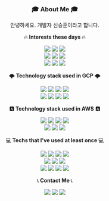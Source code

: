 <h3 align="center">🎓 About Me 🎓</h3>
<p align="center">안녕하세요. 개발자 신승훈이라고 합니다.
<p align="center">🔥<strong> Interests these days </strong>🔥</p>
<p align="center">
  <img src=https://img.shields.io/badge/Python-3766AB?style=flat-square&logo=Python&logoColor=white>
  <img src=https://img.shields.io/badge/Docker-2496ED?style=flat-square&logo=Docker&logoColor=white>
  <img src=https://img.shields.io/badge/Git-F05032?style=flat-square&logo=Git&logoColor=white>
  <br>
  <img src=https://img.shields.io/badge/Kubernetes-326CE5?style=flat-square&logo=Kubernetes&logoColor=white>
  <img src=https://img.shields.io/badge/Django-092E20?style=flat-square&logo=Django&logoColor=white>
  <img src=https://img.shields.io/badge/GitActions-2088FF?style=flat-square&logo=GithubActions&logoColor=white>
  <br>
  <img src=https://img.shields.io/badge/AWS-232F3E?style=flat-square&logo=Amazon AWS&logoColor=white>
  <img src=https://img.shields.io/badge/GCP-4285F4?style=flat-square&logo=GoogleCloud&logoColor=white>
  <img src=https://img.shields.io/badge/Terraform-7B42BC?style=flat-square&logo=Terraform&logoColor=white>
</p>

<p align="center">🌩<strong> Technology stack used in GCP</strong> 🌩</p>
<p align="center">
  <img src=https://img.shields.io/badge/PubSub-4285F4?style=flat-square&logoColor=white>
  <img src=https://img.shields.io/badge/CloudFunction-4285F4?style=flat-square&logoColor=white>
  <img src=https://img.shields.io/badge/CloudSQL-4285F4?style=flat-square&logoColor=white>
  <img src=https://img.shields.io/badge/BigQuery-4285F4?style=flat-square&logoColor=white>
  <br>
  <img src=https://img.shields.io/badge/GKE-4285F4?style=flat-square&logoColor=white>
  <img src=https://img.shields.io/badge/Dataflow-4285F4?style=flat-square&logoColor=white>
  <img src=https://img.shields.io/badge/Composer-4285F4?style=flat-square&logoColor=white>
  <img src=https://img.shields.io/badge/VertexAI-4285F4?style=flat-square&logoColor=white>
</p>

<p align="center">🅰️<strong> Technology stack used in AWS</strong> 🅰️</p>
<p align="center">
  <img src=https://img.shields.io/badge/ECS-FF9900?style=flat-square&logo=AmazonECS&logoColor=white>
  <img src=https://img.shields.io/badge/EC2-FF9900?style=flat-square&logo=AmazonEC2&logoColor=white>
  <img src=https://img.shields.io/badge/Lambda-FF9900?style=flat-square&logo=AWSLambda&logoColor=white>
  <img src=https://img.shields.io/badge/RDS-527FFF?style=flat-square&logo=AmazonRDS&logoColor=white>
  <br>
  <img src=https://img.shields.io/badge/S3-569A31?style=flat-square&logo=AmazonS3&logoColor=white>
  <img src=https://img.shields.io/badge/CloudWatch-FF4F8B?style=flat-square&logo=AmazonCloudWatch&logoColor=white>
  <img src=https://img.shields.io/badge/SQS-FF4F8B?style=flat-square&logo=AmazonSQS&logoColor=white>
</p>

<p align="center">💻<strong> Techs that I've used at least once </strong>💻</p> 
<p align="center">
  <img src=https://img.shields.io/badge/C++-00599C?style=flat-square&logo=C%2B%2B&logoColor=white>
  <img src=https://img.shields.io/badge/C-A8B9CC?style=flat-square&logo=C&logoColor=white>
  <img src=https://img.shields.io/badge/Swift-FA7343?style=flat-square&logo=Swift&logoColor=white>
  <img src=https://img.shields.io/badge/Airflow-017CEE?style=flat-square&logo=apacheairflow&logoColor=white>
  <br>
  <img src=https://img.shields.io/badge/MySQL-4479A1?style=flat-square&logo=MySQL&logoColor=white>
  <img src=https://img.shields.io/badge/pandas-150458?style=flat-square&logo=pandas&logoColor=white>
  <img src=https://img.shields.io/badge/Keras-D00000?style=flat-square&logo=Keras&logoColor=white>
  <br>
  <img src=https://img.shields.io/badge/Swift-F05138?style=flat-square&logo=Swift&logoColor=white>
  <img src=https://img.shields.io/badge/Opencv-5C3EE8?style=flat-square&logo=OpenCV&logoColor=white>
  <img src=https://img.shields.io/badge/Java-007396?style=flat-square&logo=Java&logoColor=white>
  <img src=https://img.shields.io/badge/TensorFlow-FF6F00?style=flat-square&logo=TensorFlow&logoColor=white>
</p>
<p align="center">📞<strong> Contact Me </strong>📞</p>
<p align="center">
  <a href="https://www.linkedin.com/in/seunghun-shin-8842a8186"><img src=https://img.shields.io/badge/LinkedIn-0A66C2?style=flat-square&logo=LinkedIn&logoColor=white></a>
  <a href="https://www.github.com/softho0n"><img src=https://img.shields.io/badge/github-181717?style=flat-square&logo=github&logoColor=white></a>
  <a href="mailto:18shshin@gmail.com"><img src=https://img.shields.io/badge/gmail-EA4335?style=flat-square&logo=gmail&logoColor=white></a>
</p>
